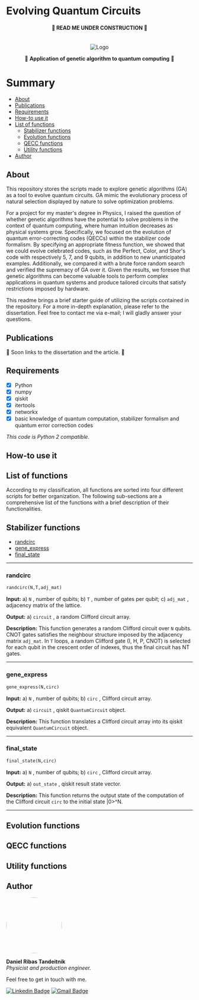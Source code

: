 #   Evolving Quantum Circuits

 <h4 align="center"> 
	🚧  READ ME UNDER CONSTRUCTION  🚧
</h4>

<!-- PROJECT LOGO -->
<br />
<div align="center">
  <img src="https://i.imgur.com/uCyUURi.png" alt="Logo">
  

  <p align="center">
    🧬 <b>Application of genetic algorithm to quantum computing</b> 🧬
    <br />
  </p>
</div>

Summary
=================
<!--ts-->
   * [About](#about)
   * [Publications](#publications)
   * [Requirements](#requirements)
   * [How-to use it](#how-to-use-it)
   * [List of functions](#list-of-functions)
      * [Stabilizer functions](#stabilizer-functions)
      * [Evolution functions](#evolution-functions)
      * [QECC functions](#qecc-functions)
      * [Utility functions](#utility-functions)
   * [Author](#author)

<!--te-->

## About

This repository stores the scripts made to explore genetic algorithms (GA) as a tool to evolve quantum circuits. GA mimic the evolutionary process of natural selection displayed by nature to solve optimization problems.

For a project for my master's degree in Physics, I raised the question of whether genetic algorithms have the potential to solve problems in the context of quantum computing, where human intuition decreases as physical systems grow. Specifically, we focused on the evolution of quantum error-correcting codes (QECCs) within the stabilizer code formalism. By specifying an appropriate fitness function, we showed that we could evolve celebrated codes, such as the Perfect, Color, and Shor's code with respectively 5, 7, and 9 qubits, in addition to new unanticipated examples. Additionally, we compared it with a brute force random search and verified the supremacy of GA over it. Given the results, we foresee that genetic algorithms can become valuable tools to perform complex applications in quantum systems and produce tailored circuits that satisfy restrictions imposed by hardware.

This readme brings a brief starter guide of utilizing the scripts contained in the repository. For a more in-depth explanation, please refer to the dissertation. Feel free to contact me via e-mail; I will gladly answer your questions. 

## Publications


🚧  Soon links to the dissertation and the article. 🚧 

## Requirements

 - [x] Python
 - [x] numpy
 - [x] qiskit
 - [x] itertools
 - [x] networkx
 - [x] basic knowledge of quantum computation, stabilizer formalism and quantum error correction codes

*This code is Python 2 compatible.*

## How-to use it



## List of functions

According to my classification, all functions are sorted into four different scripts for better organization. The following sub-sections are a comprehensive list of the functions with a brief description of their functionalities.


## Stabilizer functions

<!--ts-->
   * [randcirc](#randcirc)
   * [gene_express](#gene_express)  
   * [final_state](#final_state)  
<!--te-->

<hr>

### randcirc

```python
randcirc(N,T,adj_mat)
```
**Input:**  a) `N` , number of qubits; b) `T` , number of gates per qubit; c) `adj_mat` , adjacency matrix of the lattice.

**Output:** a) `circuit` , a random Clifford circuit array.

**Description:** This function generates a random Clifford circuit over `N` qubits. CNOT gates satisfies the neighbour structure imposed by the adjacency matrix `adj_mat`. In `T` loops, a random Clifford gate (I, H, P, CNOT) is selected for each qubit in the crescent order of indexes, thus the final circuit has NT gates.

<hr>

### gene_express

```python
gene_express(N,circ)
```
**Input:**  a) `N` , number of qubits; b) `circ` , Clifford circuit array.

**Output:** a) `circuit` , qiskit `QuantumCircuit` object.

**Description:** This function translates a Clifford circuit array into its qiskit equivalent `QuantumCircuit` object.

<hr>

### final_state

```python
final_state(N,circ)
```
**Input:**  a) `N` , number of qubits; b) `circ` , Clifford circuit array.

**Output:** a) `out_state` , qiskit result state vector.

**Description:** This function returns the output state of the computation of the Clifford circuit `circ` to the initial state |0>^N.

<hr>

## Evolution functions

## QECC functions

## Utility functions

## Author

 <img style="border-radius: 50%;" src="https://i.imgur.com/KuuiVV2.png" width="150px;" alt=""/>

**Daniel Ribas Tandeitnik**<br />
*Physicist and production engineer.* 

Feel free to get in touch with me.


[![Linkedin Badge](https://img.shields.io/badge/-Daniel_Tandeitnik-blue?style=flat-square&logo=Linkedin&logoColor=white&link=https://www.linkedin.com/in/tandeitnik/)](https://www.linkedin.com/in/tandeitnik/) [![Gmail Badge](https://img.shields.io/badge/-tandeitnik@gmail.com-c14438?style=flat-square&logo=Gmail&logoColor=white&link=mailto:tandeitnik@gmail.com)](mailto:tandeitnik@gmail.com)
